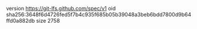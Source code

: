 version https://git-lfs.github.com/spec/v1
oid sha256:3648f6d4726fed5f7b4c935f685b05b39048a3beb6bdd7800d9b64ffd0a882db
size 2758
